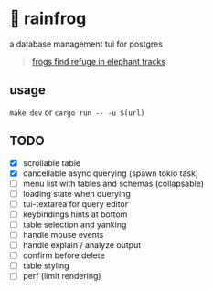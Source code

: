 # 🐸 rainfrog
a database management tui for postgres

> [frogs find refuge in elephant tracks](https://www.sciencedaily.com/releases/2019/06/190604131157.htm) 

## usage
`make dev`
or
`cargo run -- -u $(url)`

## TODO
- [x] scrollable table 
- [x] cancellable async querying (spawn tokio task)
- [ ] menu list with tables and schemas (collapsable)
- [ ] loading state when querying
- [ ] tui-textarea for query editor
- [ ] keybindings hints at bottom
- [ ] table selection and yanking
- [ ] handle mouse events
- [ ] handle explain / analyze output
- [ ] confirm before delete
- [ ] table styling
- [ ] perf (limit rendering)

